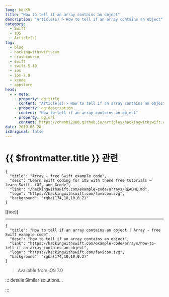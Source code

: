 ```yaml
---
lang: ko-KR
title: "How to tell if an array contains an object"
description: "Article(s) > How to tell if an array contains an object"
category:
  - Swift
  - iOS
  - Article(s)
tag: 
  - blog
  - hackingwithswift.com
  - crashcourse
  - swift
  - swift-5.10
  - ios
  - ios-7.0
  - xcode
  - appstore
head:
  - - meta:
    - property: og:title
      content: "Article(s) > How to tell if an array contains an object"
    - property: og:description
      content: "How to tell if an array contains an object"
    - property: og:url
      content: https://chanhi2000.github.io/articles/hackingwithswift.com/example-code/arrays/how-to-tell-if-an-array-contains-an-object.html
date: 2019-03-28
isOriginal: false
---
```


# {{ $frontmatter.title }} 관련

```component VPCard
{
  "title": "Array - free Swift example code",
  "desc": "Learn Swift coding for iOS with these free tutorials – learn Swift, iOS, and Xcode",
  "link": "/hackingwithswift.com/example-code/arrays/README.md",
  "logo": "https://hackingwithswift.com/favicon.svg",
  "background": "rgba(174,10,10,0.2)"
}
```

[[toc]]

---

```component VPCard
{
  "title": "How to tell if an array contains an object | Array - free Swift example code",
  "desc": "How to tell if an array contains an object",
  "link": "https://hackingwithswift.com/example-code/arrays/how-to-tell-if-an-array-contains-an-object",
  "logo": "https://hackingwithswift.com/favicon.svg",
  "background": "rgba(174,10,10,0.2)"
}
```

> Available from iOS 7.0

<VidStack src="youtube/o_zYsGu2Z8U" />

<!-- TODO: 작성 -->


<!-- 
It's easy to find out whether an array contains a specific value, because Swift has a `contains()` method that returns true or false depending on whether that item is found. For example:

```swift
let array = ["Apples", "Peaches", "Plums"]

if array.contains("Apples") {
    print("We've got apples!")
} else {
    print("No apples here – sorry!")
}
```

That example array does indeed contain "Apples" so that code will print "We've got apples!" to the Xcode console.

-->

::: details Similar solutions…

<!--
/example-code/strings/how-to-check-whether-a-string-contains-any-words-from-an-array">How to check whether a string contains any words from an array 
/quick-start/swiftui/how-to-tell-the-user-that-no-content-is-available">How to tell the user that no content is available 
/example-code/language/remove-all-instances-of-an-object-from-an-array">Remove all instances of an object from an array 
/quick-start/swiftui/how-to-access-a-core-data-managed-object-context-from-a-swiftui-view">How to access a Core Data managed object context from a SwiftUI view 
/example-code/language/how-to-run-code-when-an-object-is-destroyed">How to run code when an object is destroyed</a>
-->

:::

